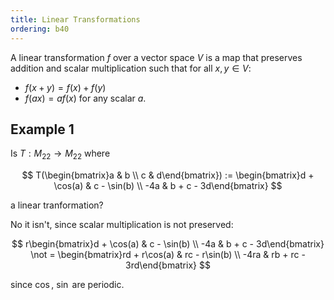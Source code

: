 ```yaml
---
title: Linear Transformations
ordering: b40
---
```


A linear transformation $f$ over a vector space $V$ is a map that preserves addition and scalar multiplication such that for all $x, y \in V$:

* $f(x + y) = f(x) + f(y)$
* $f(ax) = af(x)$ for any scalar $a$.

## Example 1

Is $T: M_{22} \to M_{22}$ where

$$
T(\begin{bmatrix}a & b \\ c & d\end{bmatrix}) := \begin{bmatrix}d + \cos(a) & c - \sin(b) \\ -4a & b + c - 3d\end{bmatrix}
$$

a linear tranformation?

No it isn't, since scalar multiplication is not preserved:

$$
r\begin{bmatrix}d + \cos(a) & c - \sin(b) \\ -4a & b + c - 3d\end{bmatrix} \not = \begin{bmatrix}rd + r\cos(a) & rc - r\sin(b) \\ -4ra & rb + rc - 3rd\end{bmatrix}
$$

since $\cos$, $\sin$ are periodic.
